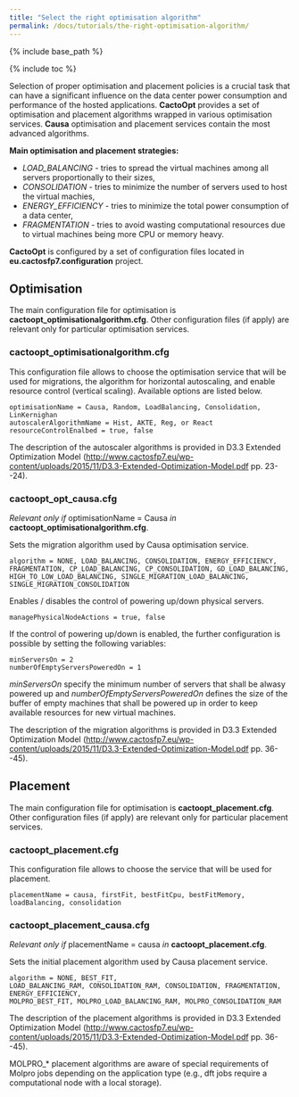 ```yaml
---
title: "Select the right optimisation algorithm"
permalink: /docs/tutorials/the-right-optimisation-algorithm/
---
```


{% include base_path %}

{% include toc %}

Selection of proper optimisation and placement policies is a crucial task that can have a significant influence on the data center power consumption and performance of the hosted applications.
**CactoOpt** provides a set of optimisation and placement algorithms wrapped in various optimisation services.
**Causa** optimisation and placement services contain the most advanced algorithms.

**Main optimisation and placement strategies:**
* *LOAD_BALANCING* - tries to spread the virtual machines among all servers proportionally to their sizes,
* *CONSOLIDATION* - tries to minimize the number of servers used to host the virtual machies,
* *ENERGY_EFFICIENCY* - tries to minimize the total power consumption of a data center,
* *FRAGMENTATION* - tries to avoid wasting computational resources due to virtual machines being more CPU or memory heavy.

**CactoOpt** is configured by a set of configuration files located in **eu.cactosfp7.configuration** project.

## Optimisation
The main configuration file for optimisation is **cactoopt_optimisationalgorithm.cfg**. Other configuration files (if apply) are relevant only for particular optimisation services.

### cactoopt_optimisationalgorithm.cfg
This configuration file allows to choose the optimisation service that will be used for migrations, the algorithm for horizontal autoscaling, and enable resource control (vertical scaling). Available options are listed below.
    
    optimisationName = Causa, Random, LoadBalancing, Consolidation, LinKernighan
    autoscalerAlgorithmName = Hist, AKTE, Reg, or React
    resourceControlEnalbed = true, false
    
The description of the autoscaler algorithms is provided in D3.3 Extended Optimization Model (http://www.cactosfp7.eu/wp-content/uploads/2015/11/D3.3-Extended-Optimization-Model.pdf pp. 23--24).

### cactoopt_opt_causa.cfg
*Relevant only if* optimisationName = Causa *in* **cactoopt_optimisationalgorithm.cfg**.

Sets the migration algorithm used by Causa optimisation service.

    algorithm = NONE, LOAD_BALANCING, CONSOLIDATION, ENERGY_EFFICIENCY, FRAGMENTATION, CP_LOAD_BALANCING, CP_CONSOLIDATION, GD_LOAD_BALANCING, HIGH_TO_LOW_LOAD_BALANCING, SINGLE_MIGRATION_LOAD_BALANCING, SINGLE_MIGRATION_CONSOLIDATION

Enables / disables the control of powering up/down physical servers.

    managePhysicalNodeActions = true, false
    
If the control of powering up/down is enabled, the further configuration is possible by setting the following variables:
    
    minServersOn = 2
    numberOfEmptyServersPoweredOn = 1
    
*minServersOn* specify the minimum number of servers that shall be alwasy powered up and *numberOfEmptyServersPoweredOn* defines the size of the buffer of empty machines that shall be powered up in order to keep available resources for new virtual machines.
    
The description of the migration algorithms is provided in D3.3 Extended Optimization Model (http://www.cactosfp7.eu/wp-content/uploads/2015/11/D3.3-Extended-Optimization-Model.pdf pp. 36--45).

## Placement
The main configuration file for optimisation is **cactoopt_placement.cfg**. Other configuration files (if apply) are relevant only for particular placement services.

### cactoopt_placement.cfg 
This configuration file allows to choose the service that will be used for placement.
    
    placementName = causa, firstFit, bestFitCpu, bestFitMemory, loadBalancing, consolidation

### cactoopt_placement_causa.cfg
*Relevant only if* placementName = causa *in* **cactoopt_placement.cfg**.

Sets the initial placement algorithm used by Causa placement service.

    algorithm = NONE, BEST_FIT,
    LOAD_BALANCING_RAM, CONSOLIDATION_RAM, CONSOLIDATION, FRAGMENTATION, ENERGY_EFFICIENCY,
    MOLPRO_BEST_FIT, MOLPRO_LOAD_BALANCING_RAM, MOLPRO_CONSOLIDATION_RAM

The description of the placement algorithms is provided in D3.3 Extended Optimization Model (http://www.cactosfp7.eu/wp-content/uploads/2015/11/D3.3-Extended-Optimization-Model.pdf pp. 36--45).

MOLPRO\_\* placement algorithms are aware of special requirements of Molpro jobs depending on the application type (e.g., dft jobs require a computational node with a local storage).
